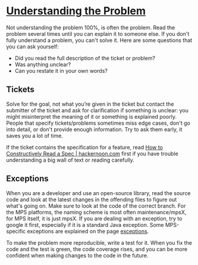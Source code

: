 # [Understanding the Problem](https://pythonprinciples.com/blog/getting-unstuck/#incomplete-understanding)

Not understanding the problem 100%, is often the problem. Read the problem several times until you can explain it to someone else. If you don't fully
understand a problem, you can't solve it.
Here are some questions that you can ask yourself:

- Did you read the full description of the ticket or problem?
- Was anything unclear?
- Can you restate it in your own words?

## Tickets

Solve for the goal, not what you’re given in the ticket but contact the submitter of the ticket and ask for clarification if something is unclear: you might misinterpret the meaning of it or something is explained poorly. People that specify tickets/problems sometimes miss edge cases, don't go into detail, or don't provide enough information. Try to ask them early, it saves you a lot of time.

If the ticket contains the specification for a feature, read [How to Constructively Read a Spec | hackernoon.com](https://hackernoon.com/how-to-constructively-read-a-spec-fac917f58893) first if you have trouble understanding
a big wall of text or reading carefully.

## Exceptions

When you are a developer and use an open-source library, read the source code and look at the latest changes in the offending files to figure out what's
going on. Make sure to look at the code of the correct branch. For the MPS platforms, the naming scheme is most often maintenance/mpsX, for MPS itself, it is just mpsX. If you are dealing with an exception, try to google it first, especially if it is a standard Java exception. Some MPS-specific exceptions
are explained on the page [exceptions](exceptions.md).

To make the problem more reproducible, write a test for it. When you fix the code and the test is green, the code coverage rises, and
you can be more confident when making changes to the code in the future.

